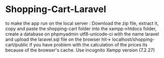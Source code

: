 # Shopping-Cart-Laravel
to make the app run on the local server :
Download the zip file, extract it,
copy and paste the shopping-cart folder into the xampp->htdocs folder, 
create a database on phpmyadmin utf8-unicode-ci with the name laravel and upload the laravel.sql file
on the browser hit-> localhost/shopping-cart/public 
if you have problem with the calculation of the prices its because of the browser's cache. Use incognito
Xampp version (7.2.27)
